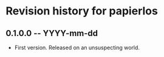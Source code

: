 # Revision history for papierlos

## 0.1.0.0 -- YYYY-mm-dd

* First version. Released on an unsuspecting world.
